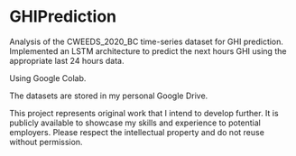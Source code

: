 # GHIPrediction
Analysis of the CWEEDS_2020_BC time-series dataset for GHI prediction. Implemented an LSTM architecture to predict the next hours GHI using the appropriate last 24 hours data.

Using Google Colab.

The datasets are stored in my personal Google Drive.

This project represents original work that I intend to develop further. It is publicly available to showcase my skills and experience to potential employers. Please respect the intellectual property and do not reuse without permission.
